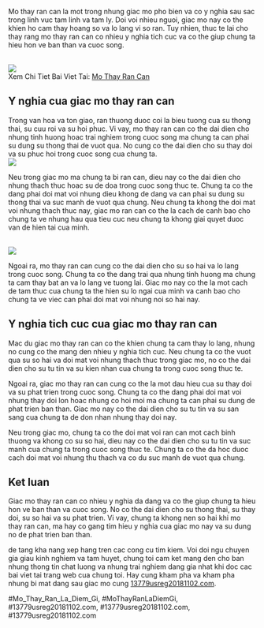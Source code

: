 <p>Mo thay ran can la mot trong nhung giac mo pho bien va co y nghia sau sac trong linh vuc tam linh va tam ly. Doi voi nhieu nguoi, giac mo nay co the khien ho cam thay hoang so va lo lang vi so ran. Tuy nhien, thuc te lai cho thay rang mo thay ran can co nhieu y nghia tich cuc va co the giup chung ta hieu hon ve ban than va cuoc song.</p><br><img src="https://13779usreg20181102.com/wp-content/uploads/2025/03/Logo-13779usreg20181102.com_-800x800.png"></br>
Xem Chi Tiet Bai Viet Tai: <a href="https://13779usreg20181102.com/mo-thay-ran-can/">Mo Thay Ran Can</a><h2>Y nghia cua giac mo thay ran can</h2><p>Trong van hoa va ton giao, ran thuong duoc coi la bieu tuong cua su thong thai, su cuu roi va su hoi phuc. Vi vay, mo thay ran can co the dai dien cho nhung tinh huong hoac trai nghiem trong cuoc song ma chung ta can phai su dung su thong thai de vuot qua. No cung co the dai dien cho su thay doi va su phuc hoi trong cuoc song cua chung ta.<br><img src="https://13779usreg20181102.com/wp-content/uploads/2025/03/nam-mo-thay-ran-to-giai-ma-huyen-bi-ve-nhung-giac-mo-day-y-nghia-67ca5c85aba84.webp"></br><p>Neu trong giac mo ma chung ta bi ran can, dieu nay co the dai dien cho nhung thach thuc hoac su de doa trong cuoc song thuc te. Chung ta co the dang phai doi mat voi nhung dieu khong de dang va can phai su dung su thong thai va suc manh de vuot qua chung. Neu chung ta khong the doi mat voi nhung thach thuc nay, giac mo ran can co the la cach de canh bao cho chung ta ve nhung hau qua tieu cuc neu chung ta khong giai quyet duoc van de hien tai cua minh.</p><br><img src="https://13779usreg20181102.com/wp-content/uploads/2025/03/nam-mo-thay-tre-con-danh-so-gi-kham-pha-y-nghia-va-nhung-tinh-huong-dang-chu-y-67ca5c22a92eb.jpg"></br><p>Ngoai ra, mo thay ran can cung co the dai dien cho su so hai va lo lang trong cuoc song. Chung ta co the dang trai qua nhung tinh huong ma chung ta cam thay bat an va lo lang ve tuong lai. Giac mo nay co the la mot cach de tam thuc cua chung ta the hien su lo ngai cua minh va canh bao cho chung ta ve viec can phai doi mat voi nhung noi so hai nay.<h2>Y nghia tich cuc cua giac mo thay ran can</h2><p>Mac du giac mo thay ran can co the khien chung ta cam thay lo lang, nhung no cung co the mang den nhieu y nghia tich cuc. Neu chung ta co the vuot qua su so hai va doi mat voi nhung thach thuc trong giac mo, no co the dai dien cho su tu tin va su kien nhan cua chung ta trong cuoc song thuc te.</p><p>Ngoai ra, giac mo thay ran can cung co the la mot dau hieu cua su thay doi va su phat trien trong cuoc song. Chung ta co the dang phai doi mat voi nhung thay doi lon hoac nhung co hoi moi ma chung ta can phai su dung de phat trien ban than. Giac mo nay co the dai dien cho su tu tin va su san sang cua chung ta de don nhan nhung thay doi nay.<p>Neu trong giac mo, chung ta co the doi mat voi ran can mot cach binh thuong va khong co su so hai, dieu nay co the dai dien cho su tu tin va suc manh cua chung ta trong cuoc song thuc te. Chung ta co the da hoc duoc cach doi mat voi nhung thu thach va co du suc manh de vuot qua chung.</p><h2>Ket luan</h2><p>Giac mo thay ran can co nhieu y nghia da dang va co the giup chung ta hieu hon ve ban than va cuoc song. No co the dai dien cho su thong thai, su thay doi, su so hai va su phat trien. Vi vay, chung ta khong nen so hai khi mo thay ran can, ma hay co gang tim hieu y nghia cua giac mo nay va su dung no de phat trien ban than.</p><p>de tang kha nang xep hang tren cac cong cu tim kiem. Voi doi ngu chuyen gia giau kinh nghiem va tam huyet, chung toi cam ket mang den cho ban nhung thong tin chat luong va nhung trai nghiem dang gia nhat khi doc cac bai viet tai trang web cua chung toi. Hay cung kham pha va kham pha nhung bi mat dang sau giac mo cung <a href="https://13779usreg20181102.com/">13779usreg20181102.com</a>.</p>
#Mo_Thay_Ran_La_Diem_Gi, #MoThayRanLaDiemGi, #13779usreg20181102.com, #13779usreg20181102.com, #13779usreg20181102.com
